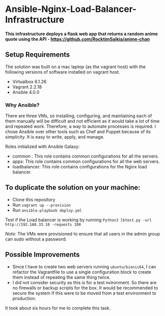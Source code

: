 # Ansible-Nginx-Load-Balancer-Infrastructure

#### This infrastructure deploys a flask web app that returns a random anime quote using the API - https://github.com/RocktimSaikia/anime-chan

Setup Requirements
-----
The solution was built on a mac laptop (as the vagrant host) with the following versions of software installed on vagrant host. 
- Virtualbox 6.1.26
- Vagrant 2.2.18 
- Ansible 4.0.0

### Why Ansible?
There are three VMs, so installing, configuring, and maintaining each of them manually will be difficult and not efficient as it would take a lot of time and repeated work. Therefore, a way to automate processes is required. I chose Ansible over other tools such as Chef and Puppet because of its simplicity. It is easy to write, apply, and manage.

Roles initialized with Ansible Galaxy: 
- common : This role contains common configurations for all the servers.
- apps: This role contains common configurations for all the web servers.
- loadbalancer: This role contains configurations for the Nginx load balancer.

To duplicate the solution on your machine:
-----
  * Clone this repository
  * Run `vagrant up --provision`
  * Run `ansible-playbook deploy.yml`

Test if the Load balancer is working by running
`Python3 lbtest.py -url http://192.168.33.10 -requests 100`




*Note*: The VMs were provisioned to ensure that all users in the admin group can sudo without a password.


Possible Improvements
-----
* Since I have to create two web servers running `ubuntu/bionic64`, I can refactor the Vagrantfile to use a single configuration block to create them instead of repeating the same thing twice. 
* I did not consider security as this is for a test nvironment. So there are no firewalls or backup scripts for the box. It would be recommended to secure the system if this were to be moved from a test environment to production.

  
It took about six hours for me to complete this task.

